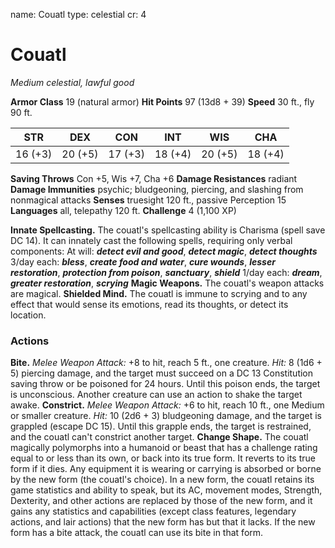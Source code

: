 name: Couatl
type: celestial
cr: 4

# Couatl
_Medium celestial, lawful good_

**Armor Class** 19 (natural armor)
**Hit Points** 97 (13d8 + 39)
**Speed** 30 ft., fly 90 ft.

| STR      | DEX     | CON      | INT     | WIS     | CHA     |
|----------|---------|----------|---------|---------|---------|
| 16 (+3)  | 20 (+5) | 17 (+3)  | 18 (+4) | 20 (+5) | 18 (+4) |

**Saving Throws** Con +5, Wis +7, Cha +6
**Damage Resistances** radiant
**Damage Immunities** psychic; bludgeoning, piercing, and slashing from nonmagical attacks
**Senses** truesight 120 ft., passive Perception 15
**Languages** all, telepathy 120 ft.
**Challenge** 4 (1,100 XP)

**Innate Spellcasting.** The couatl's spellcasting ability is Charisma (spell save DC 14). It can innately cast the following spells, requiring only verbal components:
At will: **_detect evil and good_**, **_detect magic_**, **_detect thoughts_**
3/day each: **_bless_**, **_create food and water_**, **_cure wounds_**, **_lesser restoration_**, **_protection from poison_**, **_sanctuary_**, **_shield_**
1/day each: **_dream_**, **_greater restoration_**, **_scrying_**
**Magic Weapons.** The couatl's weapon attacks are magical.
**Shielded Mind.** The couatl is immune to scrying and to any effect that would sense its emotions, read its thoughts, or detect its location.

### Actions
**Bite.** _Melee Weapon Attack:_ +8 to hit, reach 5 ft., one creature. _Hit:_ 8 (1d6 + 5) piercing damage, and the target must succeed on a DC 13 Constitution saving throw or be poisoned for 24 hours. Until this poison ends, the target is unconscious. Another creature can use an action to shake the target awake.
**Constrict.** _Melee Weapon Attack:_ +6 to hit, reach 10 ft., one Medium or smaller creature. _Hit:_ 10 (2d6 + 3) bludgeoning damage, and the target is grappled (escape DC 15). Until this grapple ends, the target is restrained, and the couatl can't constrict another target.
**Change Shape.** The couatl magically polymorphs into a humanoid or beast that has a challenge rating equal to or less than its own, or back into its true form. It reverts to its true form if it dies. Any equipment it is wearing or carrying is absorbed or borne by the new form (the couatl's choice).
In a new form, the couatl retains its game statistics and ability to speak, but its AC, movement modes, Strength, Dexterity, and other actions are replaced by those of the new form, and it gains any statistics and capabilities (except class features, legendary actions, and lair actions) that the new form has but that it lacks. If the new form has a bite attack, the couatl can use its bite in that form.
